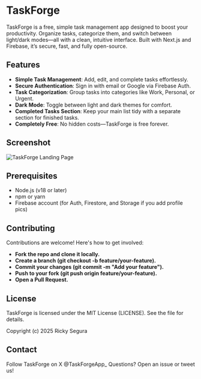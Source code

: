 # TaskForge

TaskForge is a free, simple task management app designed to boost your productivity. Organize tasks, categorize them, and switch between light/dark modes—all with a clean, intuitive interface. Built with Next.js and Firebase, it’s secure, fast, and fully open-source.

## Features

- **Simple Task Management**: Add, edit, and complete tasks effortlessly.
- **Secure Authentication**: Sign in with email or Google via Firebase Auth.
- **Task Categorization**: Group tasks into categories like Work, Personal, or Urgent.
- **Dark Mode**: Toggle between light and dark themes for comfort.
- **Completed Tasks Section**: Keep your main list tidy with a separate section for finished tasks.
- **Completely Free**: No hidden costs—TaskForge is free forever.

## Screenshot

![TaskForge Landing Page](public/screenshots/taskforge-desktop.png)

## Prerequisites

- Node.js (v18 or later)
- npm or yarn
- Firebase account (for Auth, Firestore, and Storage if you add profile pics)

## Contributing

Contributions are welcome! Here's how to get involved:

- **Fork the repo and clone it locally.**
- **Create a branch (git checkout -b feature/your-feature).**
- **Commit your changes (git commit -m "Add your feature").**
- **Push to your fork (git push origin feature/your-feature).**
- **Open a Pull Request.**

## License

TaskForge is licensed under the MIT License (LICENSE). See the file for details.

Copyright (c) 2025 Ricky Segura

## Contact

Follow TaskForge on X @TaskForgeApp_
Questions? Open an issue or tweet us!
